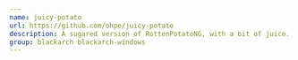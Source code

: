 ```yaml
---
name: juicy-potato
url: https://github.com/ohpe/juicy-potato
description: A sugared version of RottenPotatoNG, with a bit of juice.
group: blackarch blackarch-windows
---
```

